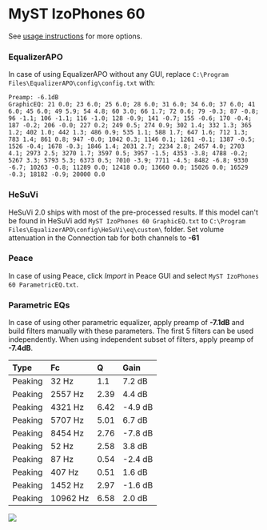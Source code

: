 # MyST IzoPhones 60
See [usage instructions](https://github.com/jaakkopasanen/AutoEq#usage) for more options.

### EqualizerAPO
In case of using EqualizerAPO without any GUI, replace `C:\Program Files\EqualizerAPO\config\config.txt`
with:
```
Preamp: -6.1dB
GraphicEQ: 21 0.0; 23 6.0; 25 6.0; 28 6.0; 31 6.0; 34 6.0; 37 6.0; 41 6.0; 45 6.0; 49 5.9; 54 4.8; 60 3.0; 66 1.7; 72 0.6; 79 -0.3; 87 -0.8; 96 -1.1; 106 -1.1; 116 -1.0; 128 -0.9; 141 -0.7; 155 -0.6; 170 -0.4; 187 -0.2; 206 -0.0; 227 0.2; 249 0.5; 274 0.9; 302 1.4; 332 1.3; 365 1.2; 402 1.0; 442 1.3; 486 0.9; 535 1.1; 588 1.7; 647 1.6; 712 1.3; 783 1.4; 861 0.8; 947 -0.0; 1042 0.3; 1146 0.1; 1261 -0.1; 1387 -0.5; 1526 -0.4; 1678 -0.3; 1846 1.4; 2031 2.7; 2234 2.8; 2457 4.0; 2703 4.1; 2973 2.5; 3270 1.7; 3597 0.5; 3957 -1.5; 4353 -3.8; 4788 -0.2; 5267 3.3; 5793 5.3; 6373 0.5; 7010 -3.9; 7711 -4.5; 8482 -6.8; 9330 -6.7; 10263 -0.8; 11289 0.0; 12418 0.0; 13660 0.0; 15026 0.0; 16529 -0.3; 18182 -0.9; 20000 0.0
```

### HeSuVi
HeSuVi 2.0 ships with most of the pre-processed results. If this model can't be found in HeSuVi add
`MyST IzoPhones 60 GraphicEQ.txt` to `C:\Program Files\EqualizerAPO\config\HeSuVi\eq\custom\` folder.
Set volume attenuation in the Connection tab for both channels to **-61**

### Peace
In case of using Peace, click *Import* in Peace GUI and select `MyST IzoPhones 60 ParametricEQ.txt`.

### Parametric EQs
In case of using other parametric equalizer, apply preamp of **-7.1dB** and build filters manually
with these parameters. The first 5 filters can be used independently.
When using independent subset of filters, apply preamp of **-7.4dB**.

| Type    | Fc       |    Q | Gain    |
|:--------|:---------|:-----|:--------|
| Peaking | 32 Hz    | 1.1  | 7.2 dB  |
| Peaking | 2557 Hz  | 2.39 | 4.4 dB  |
| Peaking | 4321 Hz  | 6.42 | -4.9 dB |
| Peaking | 5707 Hz  | 5.01 | 6.7 dB  |
| Peaking | 8454 Hz  | 2.76 | -7.8 dB |
| Peaking | 52 Hz    | 2.58 | 3.8 dB  |
| Peaking | 87 Hz    | 0.54 | -2.4 dB |
| Peaking | 407 Hz   | 0.51 | 1.6 dB  |
| Peaking | 1452 Hz  | 2.97 | -1.6 dB |
| Peaking | 10962 Hz | 6.58 | 2.0 dB  |

![](https://raw.githubusercontent.com/jaakkopasanen/AutoEq/master/results/innerfidelity/sbaf-serious/MyST%20IzoPhones%2060/MyST%20IzoPhones%2060.png)